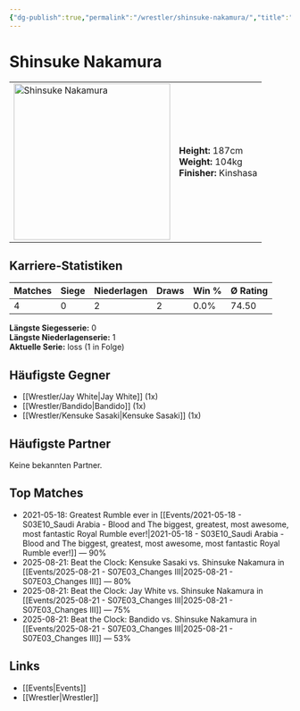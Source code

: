 ```yaml
---
{"dg-publish":true,"permalink":"/wrestler/shinsuke-nakamura/","title":"Shinsuke Nakamura","tags":["wrestler"],"noteIcon":""}
---
```



# Shinsuke Nakamura

<table>
        <tr>
        <td><img src="https://github.com/CptSpaulding1980/choke-slam-wrestling/releases/download/images/Shinsuke_Nakamura.png" width="280" alt="Shinsuke Nakamura"></td>
        <td>
        <b>Height:</b> 187cm<br>
        <b>Weight:</b> 104kg<br>
        <b>Finisher:</b> Kinshasa<br>
        </td>
        </tr>
        </table>
        
## Karriere-Statistiken

| Matches | Siege | Niederlagen | Draws | Win % | Ø Rating |
|---------|-------|-------------|-------|-------|-----------|
| 4 | 0 | 2 | 2 | 0.0% | 74.50 |

**Längste Siegesserie:** 0<br>**Längste Niederlagenserie:** 1<br>**Aktuelle Serie:** loss (1 in Folge)


## Häufigste Gegner
- [[Wrestler/Jay White\|Jay White]] (1x)
- [[Wrestler/Bandido\|Bandido]] (1x)
- [[Wrestler/Kensuke Sasaki\|Kensuke Sasaki]] (1x)

## Häufigste Partner
Keine bekannten Partner.

## Top Matches
- 2021-05-18: Greatest Rumble ever in [[Events/2021-05-18 - S03E10_Saudi Arabia - Blood and The biggest, greatest, most awesome, most fantastic Royal Rumble ever!\|2021-05-18 - S03E10_Saudi Arabia - Blood and The biggest, greatest, most awesome, most fantastic Royal Rumble ever!]] — 90%
- 2025-08-21: Beat the Clock: Kensuke Sasaki vs. Shinsuke Nakamura in [[Events/2025-08-21 - S07E03_Changes III\|2025-08-21 - S07E03_Changes III]] — 80%
- 2025-08-21: Beat the Clock: Jay White vs. Shinsuke Nakamura in [[Events/2025-08-21 - S07E03_Changes III\|2025-08-21 - S07E03_Changes III]] — 75%
- 2025-08-21: Beat the Clock: Bandido vs. Shinsuke Nakamura in [[Events/2025-08-21 - S07E03_Changes III\|2025-08-21 - S07E03_Changes III]] — 53%

## Links
- [[Events\|Events]]
- [[Wrestler\|Wrestler]]
